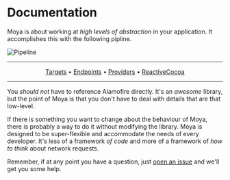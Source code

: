 Documentation
=============

Moya is about working at *high levels of abstraction* in your application. 
It accomplishes this with the following pipline. 

![Pipeline](https://raw.github.com/Moya/Moya/master/web/pipeline.png)

----------------

<p align="center">
    <a href="Targets.md">Targets</a> &bull; <a href="Endpoints.md">Endpoints</a> &bull; <a href="Providers.md">Providers</a> &bull; <a href="ReactiveExtensions.md">ReactiveCocoa</a>
</p>

----------------

You _should not_ have to reference Alamofire directly. It's an _awesome_ 
library, but the point of Moya is that you don't have to deal with details
that are that low-level. 

If there is something you want to change about the behaviour of Moya, there is 
probably a way to do it without modifying the library. Moya is designed to be 
super-flexible and accommodate the needs of every developer. It's less of a 
framework _of code_ and more of a framework of _how to think_ about network 
requests. 

Remember, if at any point you have a question, just [open an issue](http://github.com/Moya/Moya/issues/new) 
and we'll get you some help.
